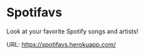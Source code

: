 # Spotifavs

Look at your favorite Spotify songs and artists! 

URL: https://spotifavs.herokuapp.com/
